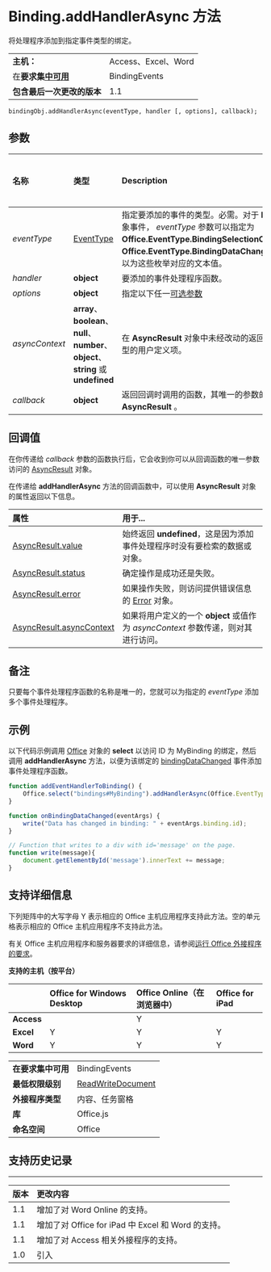 
# <a name="binding.addhandlerasync-method"></a>Binding.addHandlerAsync 方法
将处理程序添加到指定事件类型的绑定。

|||
|:-----|:-----|
|**主机：**|Access、Excel、Word|
|在**要求集[中可用](../../docs/overview/specify-office-hosts-and-api-requirements.md)**|BindingEvents|
|**包含最后一次更改的版本**|1.1|

```
bindingObj.addHandlerAsync(eventType, handler [, options], callback);
```


## <a name="parameters"></a>参数



|**名称**|**类型**|**Description**|**支持说明**|
|:-----|:-----|:-----|:-----|
| _eventType_|[EventType](../../reference/shared/eventtype-enumeration.md)|指定要添加的事件的类型。必需。对于  **Binding** 对象事件， _eventType_ 参数可以指定为 **Office.EventType.BindingSelectionChanged**、 **Office.EventType.BindingDataChanged**，也可以为这些枚举对应的文本值。||
| _handler_|**object**|要添加的事件处理程序函数。||
| _options_|**object**|指定以下任一[可选参数](../../docs/develop/asynchronous-programming-in-office-add-ins.md#passing-optional-parameters-to-asynchronous-methods)||
| _asyncContext_|**array**、**boolean**、**null**、**number**、**object**、**string** 或 **undefined**|在 **AsyncResult** 对象中未经改动的返回的任何类型的用户定义项。||
| _callback_|**object**|返回回调时调用的函数，其唯一的参数的类型为 **AsyncResult** 。||

## <a name="callback-value"></a>回调值

在你传递给 _callback_ 参数的函数执行后，它会收到你可以从回调函数的唯一参数访问的 [AsyncResult](../../reference/shared/asyncresult.md) 对象。

在传递给 **addHandlerAsync** 方法的回调函数中，可以使用 **AsyncResult** 对象的属性返回以下信息。



|**属性**|**用于...**|
|:-----|:-----|
|[AsyncResult.value](../../reference/shared/asyncresult.value.md)|始终返回 **undefined**，这是因为添加事件处理程序时没有要检索的数据或对象。|
|[AsyncResult.status](../../reference/shared/asyncresult.status.md)|确定操作是成功还是失败。|
|[AsyncResult.error](../../reference/shared/asyncresult.error.md)|如果操作失败，则访问提供错误信息的 [Error](../../reference/shared/error.md) 对象。|
|[AsyncResult.asyncContext](../../reference/shared/asyncresult.asynccontext.md)|如果将用户定义的一个 **object** 或值作为 _asyncContext_ 参数传递，则对其进行访问。|

## <a name="remarks"></a>备注

只要每个事件处理程序函数的名称是唯一的，您就可以为指定的  _eventType_ 添加多个事件处理程序。


## <a name="example"></a>示例

以下代码示例调用 [Office](../../reference/shared/office.select.md) 对象的 **select** 以访问 ID 为 MyBinding 的绑定，然后调用 **addHandlerAsync** 方法，以便为该绑定的 [bindingDataChanged](../../reference/shared/binding.bindingdatachangedevent.md) 事件添加事件处理程序函数。


```js
function addEventHandlerToBinding() {
    Office.select("bindings#MyBinding").addHandlerAsync(Office.EventType.BindingDataChanged, onBindingDataChanged);
}

function onBindingDataChanged(eventArgs) {
    write("Data has changed in binding: " + eventArgs.binding.id);
}

// Function that writes to a div with id='message' on the page.
function write(message){
    document.getElementById('message').innerText += message; 
}
```




## <a name="support-details"></a>支持详细信息


下列矩阵中的大写字母 Y 表示相应的 Office 主机应用程序支持此方法。空的单元格表示相应的 Office 主机应用程序不支持此方法。

有关 Office 主机应用程序和服务器要求的详细信息，请参阅[运行 Office 外接程序的要求](../../docs/overview/requirements-for-running-office-add-ins.md)。


**支持的主机（按平台）**


||**Office for Windows Desktop**|**Office Online（在浏览器中）**|**Office for iPad**|
|:-----|:-----|:-----|:-----|
|**Access**||Y||
|**Excel**|Y|Y|Y|
|**Word**|Y|Y|Y|

|||
|:-----|:-----|
|**在要求集中可用**|BindingEvents|
|**最低权限级别**|[ReadWriteDocument](../../docs/develop/requesting-permissions-for-api-use-in-content-and-task-pane-add-ins.md)|
|**外接程序类型**|内容、任务窗格|
|**库**|Office.js|
|**命名空间**|Office|

## <a name="support-history"></a>支持历史记录



****


|**版本**|**更改内容**|
|:-----|:-----|
|1.1|增加了对 Word Online 的支持。|
|1.1|增加了对 Office for iPad 中 Excel 和 Word 的支持。|
|1.1|增加了对 Access 相关外接程序的支持。|
|1.0|引入|
